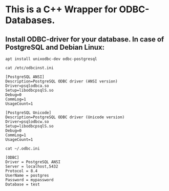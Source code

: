 # This is a C++ Wrapper for ODBC-Databases.

## Install ODBC-driver for your database. In case of PostgreSQL and Debian Linux:

`apt install unixodbc-dev odbc-postgresql`


`cat /etc/odbcinst.ini `
```
[PostgreSQL ANSI]
Description=PostgreSQL ODBC driver (ANSI version)
Driver=psqlodbca.so
Setup=libodbcpsqlS.so
Debug=0
CommLog=1
UsageCount=1

[PostgreSQL Unicode]
Description=PostgreSQL ODBC driver (Unicode version)
Driver=psqlodbcw.so
Setup=libodbcpsqlS.so
Debug=0
CommLog=1
UsageCount=1
```

`cat ~/.odbc.ini`
```
[ODBC]
Driver = PostgreSQL ANSI
Server = localhost,5432
Protocol = 8.4
UserName = postgres
Password = mypassword
Database = test
```
